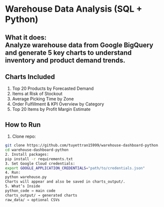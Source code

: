 # Warehouse Data Analysis (SQL + Python)

**What it does:**  
Analyze warehouse data from **Google BigQuery** and generate **5 key charts** to understand inventory and product demand trends.
---

## Charts Included
1. Top 20 Products by Forecasted Demand  
2. Items at Risk of Stockout
3. Average Picking Time by Zone
4. Order Fulfillment & KPI Overview by Category  
5. Top 20 Items by Profit Margin Estimate


## How to Run
1. Clone repo:  
```bash
git clone https://github.com/tuyettran15999/warehouse-dashboard-python.git
cd warehouse-dashboard-python
2. Install packages:
pip install -r requirements.txt
3. Set Google Cloud credentials:
export GOOGLE_APPLICATION_CREDENTIALS="path/to/credentials.json"
4. Run:
python warehouse.py
Charts will appear and also be saved in charts_output/.
5. What’s Inside
python_code → main code
charts_output/ → generated charts
raw_data/ → optional CSVs
